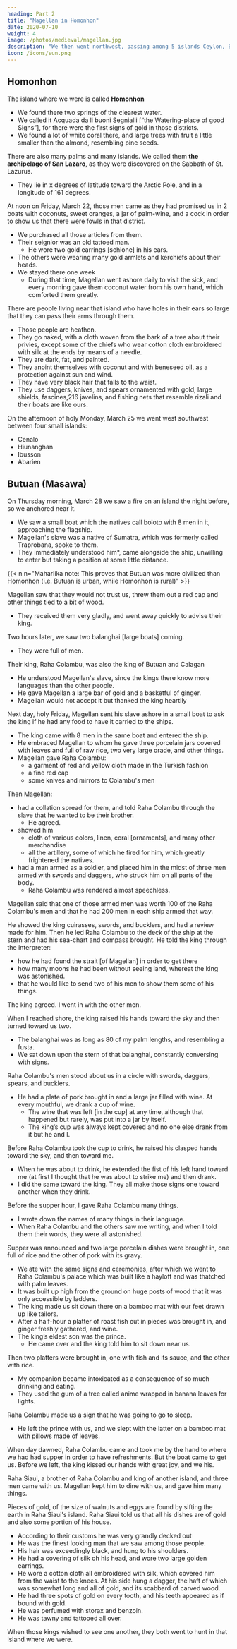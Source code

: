 ```yaml
---
heading: Part 2
title: "Magellan in Homonhon"
date: 2020-07-10
weight: 4
image: /photos/medieval/magellan.jpg
description: "We then went northwest, passing among 5 islands Ceylon, Bohol, Canighan, Baybai, Gatighan"
icon: /icons/sun.png
---
```




## Homonhon

The island where we were is called **Homonhon**
- We found there two springs of the clearest water.
- We called it Acquada da li buoni Segnialli [“the Watering-place of good Signs”], for there were the first signs of gold in those districts.
- We found a lot of white coral there, and large trees with fruit a little smaller than the almond, resembling pine seeds.

There are also many palms and many islands. We called them **the archipelago of San Lazaro**, as they were discovered on the Sabbath of St. Lazurus.
- They lie in x degrees of latitude toward the Arctic Pole, and in a longitude of 161 degrees.

At noon on Friday, March 22, those men came as they had promised us in 2 boats with coconuts, sweet oranges, a jar of palm-wine, and a cock in order to show us that there were fowls in that district.
- We purchased all those articles from them. 
- Their seignior was an old tattoed man.
  - He wore two gold earrings [schione] in his ears. 
- The others were wearing many gold armlets and kerchiefs about their heads.
- We stayed there one week
  - During that time, Magellan went ashore daily to visit the sick, and every morning gave them coconut water from his own hand, which comforted them greatly.

There are people living near that island who have holes in their ears so large that they can pass their arms through them. 
- Those people are heathen. 
- They go naked, with a cloth woven from the bark of a tree about their privies, except some of the chiefs who wear cotton cloth embroidered with silk at the ends by means of a needle.
- They are dark, fat, and painted. 
- They anoint themselves with coconut and with beneseed oil, as a protection against sun and wind.
- They have very black hair that falls to the waist.
- They use daggers, knives, and spears ornamented with gold, large shields, fascines,216 javelins, and fishing nets that resemble rizali and their boats are like ours.

On the afternoon of holy Monday, March 25 we went west southwest between four small islands:
- Cenalo 
- Hiunanghan
- Ibusson
- Abarien


## Butuan (Masawa)

On Thursday morning, March 28 we saw a fire on an island the night before, so we anchored near it.
- We saw a small boat which the natives call boloto with 8 men in it, approaching the flagship.
- Magellan's slave was a native of Sumatra, which was formerly called Traprobana, spoke to them.
- They immediately understood him*, came alongside the ship, unwilling to enter but taking a position at some little distance.



{{< n n="Maharlika note: This proves that Butuan was more civilized than Homonhon (i.e. Butuan is urban, while Homonhon is rural)" >}}



Magellan saw that they would not trust us, threw them out a red cap and other things tied to a bit of wood.
- They received them very gladly, and went away quickly to advise their king.

Two hours later, we saw two balanghai [large boats] coming.
- They were full of men.

Their king, Raha Colambu, was also the king of Butuan and Calagan
- He understood Magellan's slave, since the kings there know more languages than the other people.
- He gave Magellan a large bar of gold and a basketful of ginger.
- Magellan would not accept it but thanked the king heartily

Next day, holy Friday, Magellan sent his slave ashore in a small boat to ask the king if he had any food to have it carried to the ships.
- The king came with 8 men in the same boat and entered the ship.
- He embraced Magellan to whom he gave three porcelain jars covered with leaves and full of raw rice, two very large orade, and other things.
- Magellan gave Raha Colambu:
  - a garment of red and yellow cloth made in the Turkish fashion
  - a fine red cap
  - some knives and mirrors to Colambu's men

Then Magellan:
- had a collation spread for them, and told Raha Colambu through the slave that he wanted to be their brother.
  - He agreed.
- showed him
  - cloth of various colors, linen, coral [ornaments], and many other merchandise
  - all the artillery, some of which he fired for him, which greatly frightened the natives.
- had a man armed as a soldier, and placed him in the midst of three men armed with swords and daggers, who struck him on all parts of the body. 
  - Raha Colambu was rendered almost speechless. 

Magellan said that one of those armed men was worth 100 of the Raha Colambu's men and that he had 200 men in each ship armed that way.
<!--   - The king answered that that was a fact. -->

He showed the king cuirasses, swords, and bucklers, and had a review made for him. Then he led Raha Colambu to the deck of the ship at the stern and had his sea-chart and compass brought. He told the king through the interpreter:
- how he had found the strait [of Magellan] in order to get there
- how many moons he had been without seeing land, whereat the king was astonished. 
- that he would like to send two of his men to show them some of his things. 

The king agreed. I went in with the other men.

When I reached shore, the king raised his hands toward the sky and then turned toward us two.
- The balanghai was as long as 80 of my palm lengths, and resembling a fusta.
- We sat down upon the stern of that balanghai, constantly conversing with signs.

Raha Colambu's men stood about us in a circle with swords, daggers, spears, and bucklers. 
- He had a plate of pork brought in and a large jar filled with wine. At every mouthful, we drank a cup of wine.
  - The wine that was left [in the cup] at any time, although that happened but rarely, was put into a jar by itself.
  - The king’s cup was always kept covered and no one else drank from it but he and I. 

Before Raha Colambu took the cup to drink, he raised his clasped hands toward the sky, and then toward me.
- When he was about to drink, he extended the fist of his left hand toward me (at first I thought that he was about to strike me) and then drank. 
- I did the same toward the king. They all make those signs one toward another when they drink.

Before the supper hour, I gave Raha Colambu many things. 
- I wrote down the names of many things in their language. 
- When Raha Colambu and the others saw me writing, and when I told them their words, they were all astonished.
<!-- - While engaged in that the supper hour was announced.  -->

Supper was announced and two large porcelain dishes were brought in, one full of rice and the other of pork with its gravy.
- We ate with the same signs and ceremonies, after which we went to Raha Colambu's palace which was built like a hayloft and was thatched with palm leaves. 
- It was built up high from the ground on huge posts of wood that it was only accessible by ladders.
- The king made us sit down there on a bamboo mat with our feet drawn up like tailors. 
- After a half-hour a platter of roast fish cut in pieces was brought in, and ginger freshly gathered, and wine.
- The king’s eldest son was the prince. 
  - He came over and the king told him to sit down near us.

Then two platters were brought in, one with fish and its sauce, and the other with rice. <!-- , so that we might eat with the prince. --> 
- My companion became intoxicated as a consequence of so much drinking and eating. 
- They used the gum of a tree called anime wrapped in banana leaves for lights. 

Raha Colambu made us a sign that he was going to go to sleep. 
- He left the prince with us, and we slept with the latter on a bamboo mat with pillows made of leaves. 

When day dawned, Raha Colambu came and took me by the hand to where we had had supper in order to have refreshments. But the boat came to get us. Before we left, the king kissed our hands with great joy, and we his. 


Raha Siaui, a brother of Raha Colambu and king of another island, and three men came with us. Magellan kept him to dine with us, and gave him many things.

Pieces of gold, of the size of walnuts and eggs are found by sifting the earth in Raha Siaui's island. Raha Siaui told us that all his dishes are of gold and also some portion of his house.
- According to their customs he was very grandly decked out
- He was the finest looking man that we saw among those people.
- His hair was exceedingly black, and hung to his shoulders.
- He had a covering of silk oh his head, and wore two large golden earrings.
- He wore a cotton cloth all embroidered with silk, which covered him from the waist to the knees. At his side hung a dagger, the haft of which was somewhat long and all of gold, and its scabbard of carved wood. 
- He had three spots of gold on every tooth, and his teeth appeared as if bound with gold. 
- He was perfumed with storax and benzoin. 
- He was tawny and tattooed all over.

When those kings wished to see one another, they both went to hunt in that island where we were.



